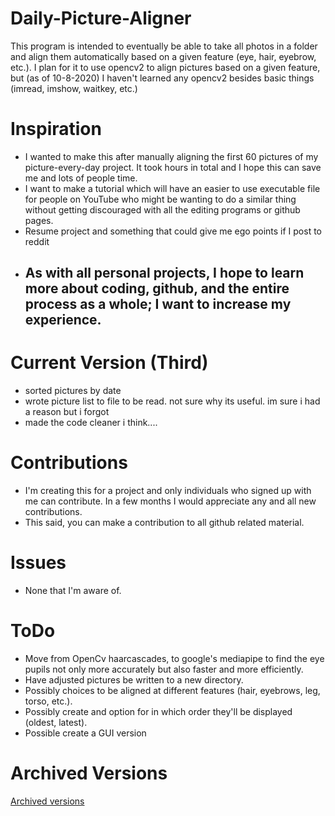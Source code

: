 # Daily-Picture-Aligner
This program is intended to eventually be able to take all photos in a folder and align them automatically based on a given feature (eye, hair, eyebrow, etc.). 
I plan for it to use opencv2 to align pictures based on a given feature, but (as of 10-8-2020) I haven't learned any opencv2 besides basic things (imread, imshow, waitkey, etc.)

# Inspiration
- I wanted to make this after manually aligning the first 60 pictures of my picture-every-day project. It took hours in total and I hope this can save me and lots of people time. 
- I want to make a tutorial which will have an easier to use executable file for people on YouTube who might be wanting to do a similar thing without getting discouraged with all the editing programs or github pages.
- Resume project and something that could give me ego points if I post to reddit
- ## As with all personal projects, I hope to learn more about coding, github, and the entire process as a whole; I want to increase my experience.

# Current Version (Third)
- sorted pictures by date
- wrote picture list to file to be read. not sure why its useful. im sure i had a reason but i forgot
- made the code cleaner i think....

# Contributions
- I'm creating this for a project and only individuals who signed up with me can contribute. In a few months I would appreciate any and all new contributions.
- This said, you can make a contribution to all github related material. 

# Issues
- None that I'm aware of.

# ToDo
- Move from OpenCv haarcascades, to google's mediapipe to find the eye pupils not only more accurately but also faster and more efficiently.
- Have adjusted pictures be written to a new directory.
- Possibly choices to be aligned at different features (hair, eyebrows, leg, torso, etc.).
- Possibly create and option for in which order they'll be displayed (oldest, latest).
- Possible create a GUI version

# Archived Versions
[Archived versions](https://github.com/Noah6544/Daily-Picture-Aligner/tree/archived_commits#archived-versions)
